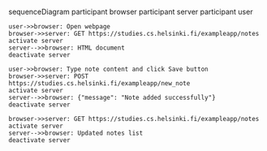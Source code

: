 sequenceDiagram
    participant browser
    participant server
    participant user

    user->>browser: Open webpage
    browser->>server: GET https://studies.cs.helsinki.fi/exampleapp/notes
    activate server
    server-->>browser: HTML document
    deactivate server

    user->>browser: Type note content and click Save button
    browser->>server: POST https://studies.cs.helsinki.fi/exampleapp/new_note
    activate server
    server-->>browser: {"message": "Note added successfully"}
    deactivate server

    browser->>server: GET https://studies.cs.helsinki.fi/exampleapp/notes
    activate server
    server-->>browser: Updated notes list
    deactivate server